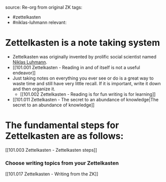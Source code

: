 source: Re-org from original ZK
tags: 
- #zettelkasten 
- #niklas-luhmann
relevant:

# Zettelkasten is a note taking system

- Zettelkasten was originally invented by prolific social scientist named [Niklas Luhmann](https://en.wikipedia.org/wiki/Niklas_Luhmann).
- [[101.001 Zettelkasten - Reading in and of itself is not a useful endeavor]]
- Just taking notes on everything you ever see or do is a great way to waste time and still have very little recall. If it is important, write it down and then organize it.
	- [[101.002 Zettelkasten - Reading is for fun writing is for learning]]
- [[101.011 Zettelkasten - The secret to an abundance of knowledge|The secret to an abundance of knowledge]]

# The fundamental steps for Zettelkasten are as follows:

[[101.003 Zettelkasten - Zettelkasten steps]]

### Choose writing topics from your Zettelkasten

[[101.017 Zettelkasten - Writing from the ZK]]
